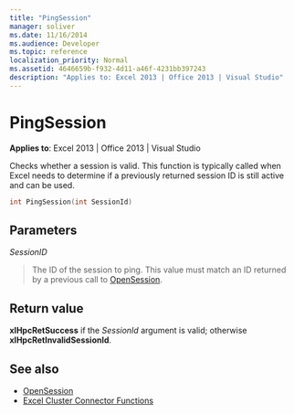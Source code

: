 ```yaml
---
title: "PingSession"
manager: soliver
ms.date: 11/16/2014
ms.audience: Developer
ms.topic: reference
localization_priority: Normal
ms.assetid: 4646659b-f932-4d11-a46f-4231bb397243
description: "Applies to: Excel 2013 | Office 2013 | Visual Studio"
---
```


# PingSession

**Applies to**: Excel 2013 | Office 2013 | Visual Studio 
  
Checks whether a session is valid. This function is typically called when Excel needs to determine if a previously returned session ID is still active and can be used.
  
```cpp
int PingSession(int SessionId)
```

## Parameters

_SessionID_
  
> The ID of the session to ping. This value must match an ID returned by a previous call to [OpenSession](opensession.md).
    
## Return value

**xlHpcRetSuccess** if the  _SessionId_ argument is valid; otherwise **xlHpcRetInvalidSessionId**.
  
## See also

- [OpenSession](opensession.md)
- [Excel Cluster Connector Functions](excel-cluster-connector-functions.md)

